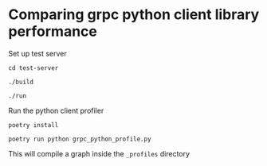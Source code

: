 # Comparing grpc python client library performance


Set up test server

```
cd test-server

./build

./run
```

Run the python client profiler

```
poetry install

poetry run python grpc_python_profile.py 
```

This will compile a graph inside the `_profiles` directory